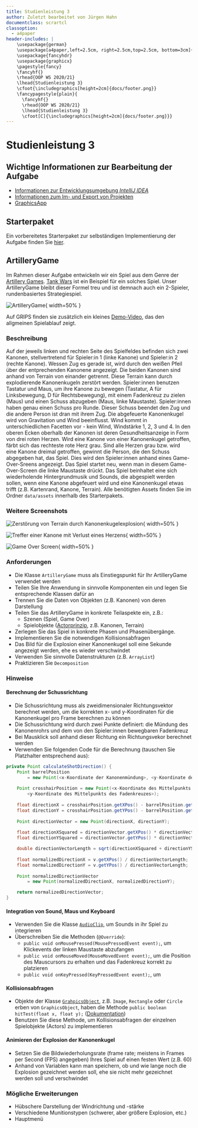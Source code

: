 ```yaml
---
title: Studienleistung 3
author: Zuletzt bearbeitet von Jürgen Hahn
documentclass: scrartcl
classoption:
  - a4paper
header-includes: |
    \usepackage{german} 
    \usepackage[a4paper,left=2.5cm, right=2.5cm,top=2.5cm, bottom=3cm]{geometry}
    \usepackage{fancyhdr}
    \usepackage{graphicx}
    \pagestyle{fancy}
    \fancyhf{}
    \rhead{OOP WS 2020/21}
    \lhead{Studienleistung 3}
    \cfoot{\includegraphics[height=2cm]{docs/footer.png}}
    \fancypagestyle{plain}{
      \fancyhf{}
      \rhead{OOP WS 2020/21}
      \lhead{Studienleistung 3}
      \cfoot[C]{\includegraphics[height=2cm]{docs/footer.png}}}
---
```



# Studienleistung 3

## Wichtige Informationen zur Bearbeitung der Aufgabe 
  - [Informationen zur Entwicklungsumgebung *IntelliJ IDEA*](https://elearning.uni-regensburg.de/mod/book/view.php?id=1480675)
  - [Informationen zum Im- und Export von Projekten](https://elearning.uni-regensburg.de/mod/book/view.php?id=1480675&chapterid=51551)
  - [GraphicsApp](https://elearning.uni-regensburg.de/mod/url/view.php?id=1482162)

## Starterpaket

Ein vorbereitetes Starterpaket zur selbständigen Implementierung der Aufgabe finden Sie [hier](https://github.com/OOP-Ubungen-WS2020-21/Studienleistung-03/archive/Starterpaket.zip).

## ArtilleryGame

Im Rahmen dieser Aufgabe entwickeln wir ein Spiel aus dem Genre der [Artillery Games](https://en.wikipedia.org/wiki/Artillery_game). 
[Tank Wars](https://dosgames.com/game/tank-wars/) ist ein Beispiel für ein solches Spiel.
Unser ArtilleryGame bleibt dieser Formel treu und ist demnach auch ein 2-Spieler, rundenbasiertes Strategiespiel.

![ArtilleryGame](docs/artillerygame.png){ width=50% }

Auf GRIPS finden sie zusätzlich ein kleines [Demo-Video](https://elearning.uni-regensburg.de/mod/resource/view.php?id=1596083), das den allgmeinen Spielablauf zeigt.

### Beschreibung
Auf der jeweils linken und rechten Seite des Spielfeldes befinden sich zwei Kanonen, stellvertretend für Spieler:in 1 (linke Kanone) und Spieler:in 2 (rechte Kanone).
Wessen Zug es gerade ist, wird durch den weißen Pfeil über der entprechenden Kanonene angezeigt.
Die beiden Kanonen sind anhand von Terrain von einander getrennt.
Diese Terrain kann durch explodierende Kanonenkugeln zerstört werden.
Spieler:innen benutzen Tastatur und Maus, um ihre Kanone zu bewegen (Tastatur, A für Linksbewegung, D für Rechtsbewegung), mit einem Fadenkreuz zu zielen (Maus) und einen Schuss abzugeben (Maus, linke Maustaste).
Spieler:innen haben genau einen Schuss pro Runde.
Dieser Schuss beendet den Zug und die andere Person ist dran mit ihrem Zug.
Die abgefeuerte Kanonenkugel wird von Gravitation und Wind beeinflusst.
Wind kommt in unterschiedlichen Facetten vor - kein Wind, Windstärke 1, 2, 3 und 4.
In den oberen Ecken oberhalb der Kanonen ist deren Gesundheitsanzeige in Form von drei roten Herzen.
Wird eine Kanone von einer Kanonenkugel getroffen, färbt sich das rechteste rote Herz grau.
Sind alle Herzen grau bzw. wird eine Kanone dreimal getroffen, gewinnt die Person, die den Schuss abgegeben hat, das Spiel.
Dies wird den Spieler:innen anhand eines Game-Over-Sreens angezeigt.
Das Spiel startet neu, wenn man in diesem Game-Over-Screen die linke Maustaste drückt.
Das Spiel beinhaltet eine sich wiederholende Hintergrundmusik und Sounds, die abgespielt werden sollen, wenn eine Kanone abgefeuert wird und eine Kanonenkugel etwas trifft (z.B. Kartenrand, Kanone, Terrain).
Alle benötigten Assets finden Sie im Ordner `data/assets` innerhalb des Starterpakets.

### Weitere Screenshots

![Zerstörung von Terrain durch Kanonenkugelexplosion](docs/destructibleTerrain.png){ width=50% }

![Treffer einer Kanone mit Verlust eines Herzens](docs/healthLoss.png){ width=50% }

![Game Over Screen](docs/gameOver.png){ width=50% }

### Anforderungen
* Die Klasse `ArtilleryGame` muss als Einstiegspunkt für Ihr ArtilleryGame verwendet werden
* Teilen Sie Ihre Anwendung in sinnvolle Komponenten ein und legen Sie entsprechende Klassen dafür an
* Trennen Sie die Daten von Objekten (z.B. Kanonen) von deren Darstellung
* Teilen Sie das ArtilleryGame in konkrete Teilaspekte ein, z.B.:
  * Szenen (Spiel, Game Over)
  * Spielobjekte ([Actorprinzip](https://gamedev.stackexchange.com/questions/151169/what-is-an-actor-in-game-development#:~:text=A%20game%20actor%20is%20an,might%20even%20be%20an%20actor.), z.B. Kanonen, Terrain)
* Zerlegen Sie das Spiel in konkrete Phasen und Phasenübergänge.
* Implementieren Sie die notwendigen Kollisionsabfragen
* Das Bild für die Explosion einer Kanonenkugel soll eine Sekunde angezeigt werden, ehe es wieder verschwindet
* Verwenden Sie sinnvolle Datenstrukturen (z.B. `ArrayList`)
* Praktizieren Sie `Decomposition`

### Hinweise

#### Berechnung der Schussrichtung
* Die Schussrichtung muss als zweidimensionaler Richtungsvektor berechnet werden, um die korrekten x- und y-Koordinaten für die Kanonenkugel pro Frame berechnen zu können
* Die Schussrichtung wird durch zwei Punkte definiert: die Mündung des Kanonenrohrs und dem von den Spieler:innen bewegbaren Fadenkreuz
* Bei Mausklick soll anhand dieser Richtung ein Richtungsvekor berechnet werden
* Verwenden Sie folgenden Code für die Berechnung (tauschen Sie Platzhalter entsprechend aus):

```java
private Point calculateShotDirection() {
    Point barrelPosition 
    	= new Point(<x-Koordinate der Kanonenmündung>, <y-Koordinate der Kanonenmündung>);
    
    Point crosshairPosition = new Point(<x-Koordinate des Mittelpunkts des Fadenkreuzes>,
    	<y-Koordinate des Mittelpunkts des Fadenkreuzes>);
    
    float directionX = crosshairPosition.getXPos() - barrelPosition.getXPos();
    float directionY = crosshairPosition.getYPos() - barrelPosition.getYPos();
    
    Point directionVector = new Point(directionX, directionY);
    
    float directionXSquared = directionVector.getXPos() * directionVector.getXPos();
    float directionYSquared = directionVector.getYPos() * directionVector.getYPos();

    double directionVectorLength = sqrt(directionXSquared + directionYSquared);
    
    float normalizedDirectionX = v.getXPos() / directionVectorLength;
    float normalizedDirectionY = v.getYPos() / directionVectorLength;
    
    Point normalizedDirectionVector 
    	= new Point(normalizedDirectionX, normalizedDirectionY);

    return normalizedDirectionVector;
}

```

#### Integration von Sound, Maus und Keyboard
* Verwenden Sie die Klasse [`AudioClip`](https://oop-regensburg.github.io/GraphicsApp-Reborn-Library/html/classde_1_1ur_1_1mi_1_1oop_1_1audio_1_1_audio_clip.html), um Sounds in ihr Spiel zu integrieren
* Überschreiben Sie die Methoden (`@Override`):
  * `public void onMousePressed(MousePressedEvent event);`, um Klickevents der linken Maustaste abzufangen
  * `public void onMouseMoved(MouseMovedEvent event);`, um die Position des Mauscursors zu erhalten und das Fadenkreuz korrekt zu platzieren
  * `public void onKeyPressed(KeyPressedEvent event);`, um 
  
#### Kollisionsabfragen
* Objekte der Klasse [`GrahpicsObject`](https://oop-regensburg.github.io/GraphicsApp-Reborn-Library/html/classde_1_1ur_1_1mi_1_1oop_1_1graphics_1_1_graphics_object.html), z.B. `Image`, `Rectangle` oder `Circle` erben von `GraphicsObject`, haben die Methode `public boolean hitTest(float x, float y);` ([Dokumentation](https://oop-regensburg.github.io/GraphicsApp-Reborn-Library/html/classde_1_1ur_1_1mi_1_1oop_1_1graphics_1_1_graphics_object.html#aa058c4daea042244726ae347972511ae))
* Benutzen Sie diese Methode, um Kollisionsabfragen der einzelnen Spielobjekte (Actors) zu implementieren

#### Animieren der Explosion der Kanonenkugel
* Setzen Sie die Bildwiederholungsrate (frame rate; meistens in Frames per Second (FPS) angegeben) Ihres Spiel auf einen festen Wert (z.B. 60)
* Anhand von Variablen kann man speichern, ob und wie lange noch die Explosion gezeichnet werden soll, ehe sie nicht mehr gezeichnet werden soll und verschwindet

### Mögliche Erweiterungen
* Hübschere Darstellung der Windrichtung und -stärke
* Verschiedene Munitionstypen (schwerer, aber größere Explosion, etc.) 
* Hauptmenü

